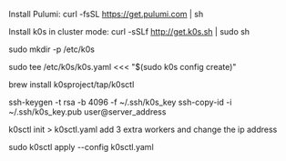 
Install Pulumi:
curl -fsSL https://get.pulumi.com | sh

Install k0s in cluster mode:
curl -sSLf http://get.k0s.sh | sudo sh

sudo mkdir -p /etc/k0s

sudo tee /etc/k0s/k0s.yaml <<< "$(sudo k0s config create)"

brew install k0sproject/tap/k0sctl

ssh-keygen -t rsa -b 4096 -f ~/.ssh/k0s_key
ssh-copy-id -i ~/.ssh/k0s_key.pub user@server_address

k0sctl init > k0sctl.yaml
add 3 extra workers and change the ip address

sudo k0sctl apply --config k0sctl.yaml
